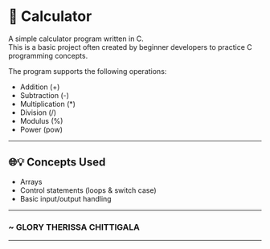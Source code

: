 # 📅 Calculator

A simple calculator program written in C.  
This is a basic project often created by beginner developers to practice C programming concepts.  

The program supports the following operations:
- Addition (+)
- Subtraction (-)
- Multiplication (*)
- Division (/)
- Modulus (%)
- Power (pow)

---

## 🌐💡 Concepts Used
- Arrays
- Control statements (loops & switch case)
- Basic input/output handling

---

### ~  GLORY THERISSA CHITTIGALA

---


